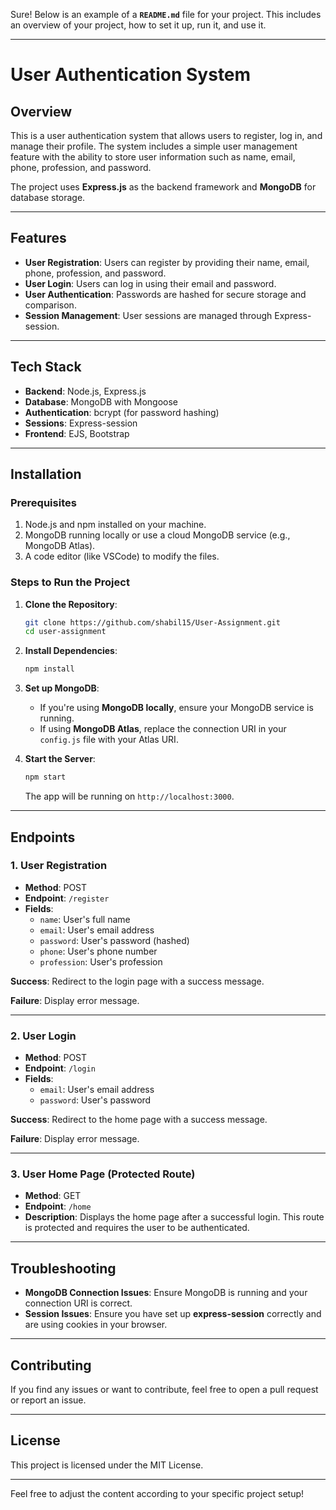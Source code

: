 Sure! Below is an example of a **`README.md`** file for your project. This includes an overview of your project, how to set it up, run it, and use it.

---

# User Authentication System

## Overview

This is a user authentication system that allows users to register, log in, and manage their profile. The system includes a simple user management feature with the ability to store user information such as name, email, phone, profession, and password. 

The project uses **Express.js** as the backend framework and **MongoDB** for database storage. 

---

## Features

- **User Registration**: Users can register by providing their name, email, phone, profession, and password.
- **User Login**: Users can log in using their email and password.
- **User Authentication**: Passwords are hashed for secure storage and comparison.
- **Session Management**: User sessions are managed through Express-session.

---

## Tech Stack

- **Backend**: Node.js, Express.js
- **Database**: MongoDB with Mongoose
- **Authentication**: bcrypt (for password hashing)
- **Sessions**: Express-session
- **Frontend**: EJS, Bootstrap

---

## Installation

### Prerequisites

1. Node.js and npm installed on your machine.
2. MongoDB running locally or use a cloud MongoDB service (e.g., MongoDB Atlas).
3. A code editor (like VSCode) to modify the files.

### Steps to Run the Project

1. **Clone the Repository**:

   ```bash
   git clone https://github.com/shabil15/User-Assignment.git
   cd user-assignment
   ```

2. **Install Dependencies**:

   ```bash
   npm install
   ```

3. **Set up MongoDB**:
   - If you're using **MongoDB locally**, ensure your MongoDB service is running.
   - If using **MongoDB Atlas**, replace the connection URI in your `config.js` file with your Atlas URI.

4. **Start the Server**:

   ```bash
   npm start
   ```

   The app will be running on `http://localhost:3000`.

---

## Endpoints

### 1. **User Registration**

- **Method**: POST
- **Endpoint**: `/register`
- **Fields**:
  - `name`: User's full name
  - `email`: User's email address
  - `password`: User's password (hashed)
  - `phone`: User's phone number
  - `profession`: User's profession

**Success**: Redirect to the login page with a success message.

**Failure**: Display error message.

---

### 2. **User Login**

- **Method**: POST
- **Endpoint**: `/login`
- **Fields**:
  - `email`: User's email address
  - `password`: User's password

**Success**: Redirect to the home page with a success message.

**Failure**: Display error message.

---

### 3. **User Home Page** (Protected Route)

- **Method**: GET
- **Endpoint**: `/home`
- **Description**: Displays the home page after a successful login. This route is protected and requires the user to be authenticated.

---

## Troubleshooting

- **MongoDB Connection Issues**: Ensure MongoDB is running and your connection URI is correct.
- **Session Issues**: Ensure you have set up **express-session** correctly and are using cookies in your browser.

---

## Contributing

If you find any issues or want to contribute, feel free to open a pull request or report an issue.

---

## License

This project is licensed under the MIT License.

---

Feel free to adjust the content according to your specific project setup!
